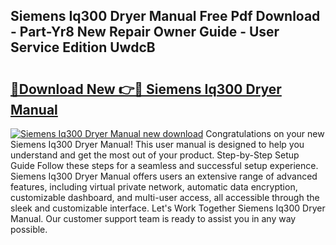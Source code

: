 ## Siemens Iq300 Dryer Manual Free Pdf Download - Part-Yr8 New Repair Owner Guide - User Service Edition UwdcB

# <h2><a href="http://cf13387.oget.top/?id=Siemens+Iq300+Dryer+Manual">🔗Download New 👉🔴 Siemens Iq300 Dryer Manual</a></h2>

[![Siemens Iq300 Dryer Manual new download](https://i.imgur.com/5g1atiW.png)](http://cf13387.oget.top/?id=Siemens+Iq300+Dryer+Manual)
Congratulations on your new Siemens Iq300 Dryer Manual! This user manual is designed to help you understand and get the most out of your product. Step-by-Step Setup Guide Follow these steps for a seamless and successful setup experience. Siemens Iq300 Dryer Manual offers users an extensive range of advanced features, including virtual private network, automatic data encryption, customizable dashboard, and multi-user access, all accessible through the sleek and customizable interface. Let's Work Together Siemens Iq300 Dryer Manual. Our customer support team is ready to assist you in any way possible.
